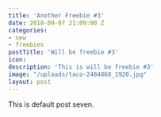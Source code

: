 ```yaml
---
title: 'Another Freebie #3'
date: 2018-09-07 21:09:00 Z
categories:
- new
- freebies
postTitle: 'Will be freebie #3'
icon: 
description: 'This is will be freebie #3'
image: "/uploads/taco-2484868_1920.jpg"
layout: post
---
```


This is default post seven.
